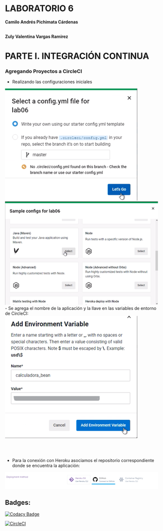 # LABORATORIO 6
__Camilo Andrés Pichimata Cárdenas__ <br></br>

__Zuly Valentina Vargas Ramirez__

# PARTE I. INTEGRACIÓN CONTINUA

### Agregando Proyectos a CircleCI

- Realizando las configuraciones iniciales

<img src="img/ConfigCircleCI.png">

<img src="img/ConfigCircleCI-2.png">
- Se agrega el nombre de la aplicación y la llave en las variables de entorno de CircleCI:
<img src="img/ConectandoHeroku.png">

<br></br>
- Para la conexión con Heroku asociamos el repositorio correspondiente donde se encuentra la aplicación:

 <img src="img/herokuGitHub.png">

## Badges:

[![Codacy Badge](https://app.codacy.com/project/badge/Grade/9c156ccc92ca4256b56cd3b2aff55c92)](https://www.codacy.com/gh/ZulyVargas/lab06/dashboard?utm_source=github.com&amp;utm_medium=referral&amp;utm_content=ZulyVargas/lab06&amp;utm_campaign=Badge_Grade)

[![CircleCI](https://circleci.com/gh/ZulyVargas/lab06/tree/master.svg?style=svg)](https://circleci.com/gh/ZulyVargas/lab06/tree/master)
